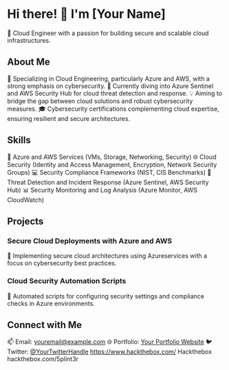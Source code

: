 # Hi there! 👋 I'm [Your Name]

🚀 Cloud Engineer with a passion for building secure and scalable cloud infrastructures.

## About Me

🌟 Specializing in Cloud Engineering, particularly Azure and AWS, with a strong emphasis on cybersecurity.
🌱 Currently diving into Azure Sentinel and AWS Security Hub for cloud threat detection and response.
💡 Aiming to bridge the gap between cloud solutions and robust cybersecurity measures.
🎓 Cybersecurity certifications complementing cloud expertise, ensuring resilient and secure architectures.

## Skills

🚀 Azure and AWS Services (VMs, Storage, Networking, Security)
🌐 Cloud Security (Identity and Access Management, Encryption, Network Security Groups)
💻 Security Compliance Frameworks (NIST, CIS Benchmarks)
🔧 Threat Detection and Incident Response (Azure Sentinel, AWS Security Hub)
📊 Security Monitoring and Log Analysis (Azure Monitor, AWS CloudWatch)

## Projects

### Secure Cloud Deployments with Azure and AWS

📂 Implementing secure cloud architectures using Azureservices with a focus on cybersecurity best practices.


### Cloud Security Automation Scripts

📂 Automated scripts for configuring security settings and compliance checks in Azure environments.


## Connect with Me

📫 Email: [youremail@example.com](mailto:youremail@example.com)
🌐 Portfolio: [Your Portfolio Website](https://yourportfolio.com)
🐦 Twitter: [@YourTwitterHandle](https://twitter.com/yourtwitterhandle)
https://www.hackthebox.com/  Hackthebox  hackthebox.com/5plint3r

